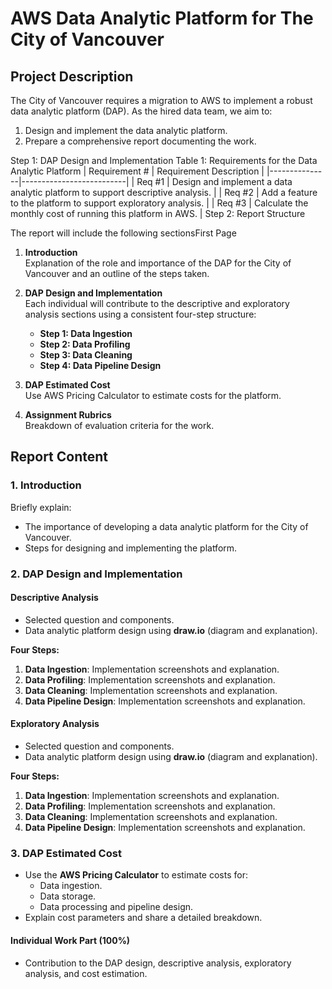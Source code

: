 # AWS Data Analytic Platform for The City of Vancouver

## Project Description

The City of Vancouver requires a migration to AWS to implement a robust data analytic platform (DAP). As the hired data team, we aim to:

1. Design and implement the data analytic platform.
2. Prepare a comprehensive report documenting the work.

Step 1: DAP Design and Implementation
 Table 1: Requirements for the Data Analytic Platform
| Requirement # | Requirement Description |
|---------------|--------------------------|
| Req #1        | Design and implement a data analytic platform to support descriptive analysis. |
| Req #2        | Add a feature to the platform to support exploratory analysis. |
| Req #3        | Calculate the monthly cost of running this platform in AWS. |
Step 2: Report Structure

The report will include the following sectionsFirst Page
1. **Introduction**  
   Explanation of the role and importance of the DAP for the City of Vancouver and an outline of the steps taken.

2. **DAP Design and Implementation**  
   Each individual will contribute to the descriptive and exploratory analysis sections using a consistent four-step structure:
   - **Step 1: Data Ingestion**
   - **Step 2: Data Profiling**
   - **Step 3: Data Cleaning**
   - **Step 4: Data Pipeline Design**

3. **DAP Estimated Cost**  
   Use AWS Pricing Calculator to estimate costs for the platform.

4. **Assignment Rubrics**  
   Breakdown of evaluation criteria for the work.

## Report Content

### 1. Introduction
Briefly explain:
- The importance of developing a data analytic platform for the City of Vancouver.
- Steps for designing and implementing the platform.

### 2. DAP Design and Implementation

#### Descriptive Analysis
- Selected question and components.
- Data analytic platform design using **draw.io** (diagram and explanation).
  
**Four Steps:**
1. **Data Ingestion**: Implementation screenshots and explanation.
2. **Data Profiling**: Implementation screenshots and explanation.
3. **Data Cleaning**: Implementation screenshots and explanation.
4. **Data Pipeline Design**: Implementation screenshots and explanation.

#### Exploratory Analysis
- Selected question and components.
- Data analytic platform design using **draw.io** (diagram and explanation).
  
**Four Steps:**
1. **Data Ingestion**: Implementation screenshots and explanation.
2. **Data Profiling**: Implementation screenshots and explanation.
3. **Data Cleaning**: Implementation screenshots and explanation.
4. **Data Pipeline Design**: Implementation screenshots and explanation.

### 3. DAP Estimated Cost
- Use the **AWS Pricing Calculator** to estimate costs for:
  - Data ingestion.
  - Data storage.
  - Data processing and pipeline design.
- Explain cost parameters and share a detailed breakdown.

#### Individual Work Part (100%)
- Contribution to the DAP design, descriptive analysis, exploratory analysis, and cost estimation.




